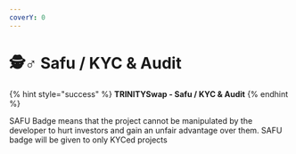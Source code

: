 ```yaml
---
coverY: 0
---
```


# 🕵♂ Safu / KYC & Audit

{% hint style="success" %}
**TRINITYSwap - Safu / KYC & Audit**
{% endhint %}

SAFU Badge means that the project cannot be manipulated by the developer to hurt investors and gain an unfair advantage over them. SAFU badge will be given to only KYCed projects
